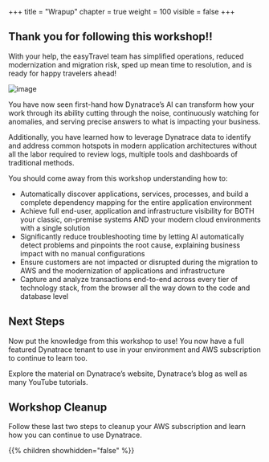 +++
title = "Wrapup"
chapter = true
weight = 100
visible = false
+++

## Thank you for following this workshop!!

With your help, the easyTravel team has simplified operations, reduced modernization and migration risk, sped up mean time to resolution, and is ready for happy travelers ahead!

![image](/images/ez-team.png)

You have now seen first-hand how Dynatrace’s AI can transform how your work through its ability cutting through the noise, continuously watching for anomalies, and serving precise answers to what is impacting your business.

Additionally, you have learned how to leverage Dynatrace data to identify and address common hotspots in modern application architectures without all the labor required to review logs, multiple tools and dashboards of traditional methods.

You should come away from this workshop understanding how to:

* Automatically discover applications, services, processes, and build a complete dependency mapping for the entire application environment
* Achieve full end-user, application and infrastructure visibility for BOTH your classic, on-premise systems AND your modern cloud environments with a single solution
* Significantly reduce troubleshooting time by letting AI automatically detect problems and pinpoints the root cause, explaining business impact with no manual configurations
* Ensure customers are not impacted or disrupted during the migration to AWS and the modernization of applications and infrastructure
* Capture and analyze transactions end-to-end across every tier of technology stack, from the browser all the way down to the code and database level

## Next Steps

Now put the knowledge from this workshop to use! You now have a full featured Dynatrace tenant to use in your environment and AWS subscription to continue to learn too.

Explore the material on Dynatrace’s website, Dynatrace’s blog as well as many YouTube tutorials.

## Workshop Cleanup

Follow these last two steps to cleanup your AWS subscription and learn how you can continue to use Dynatrace.

{{% children showhidden="false" %}}
